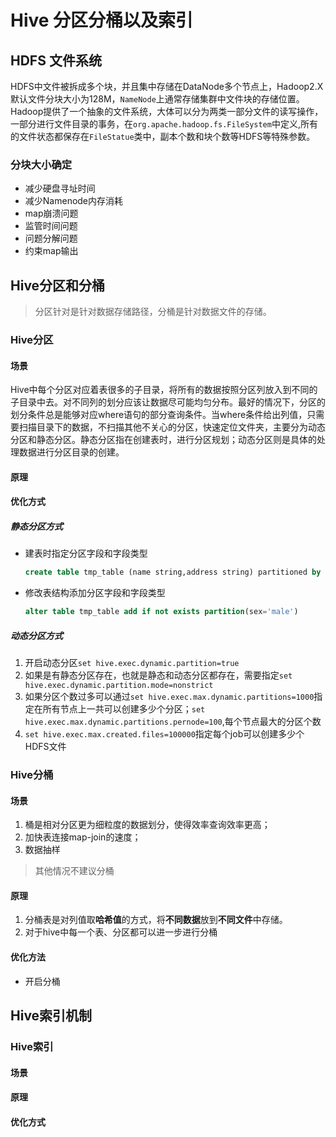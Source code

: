 # Hive 分区分桶以及索引

## HDFS 文件系统
HDFS中文件被拆成多个块，并且集中存储在DataNode多个节点上，Hadoop2.X默认文件分块大小为128M，`NameNode`上通常存储集群中文件块的存储位置。Hadoop提供了一个抽象的文件系统，大体可以分为两类一部分文件的读写操作，一部分进行文件目录的事务，在`org.apache.hadoop.fs.FileSystem`中定义,所有的文件状态都保存在`FileStatue`类中，副本个数和块个数等HDFS等特殊参数。
### 分块大小确定
+ 减少硬盘寻址时间
+ 减少Namenode内存消耗
+ map崩溃问题
+ 监管时间问题
+ 问题分解问题
+ 约束map输出

## Hive分区和分桶

> 分区针对是针对数据存储路径，分桶是针对数据文件的存储。

### Hive分区

#### 场景

Hive中每个分区对应着表很多的子目录，将所有的数据按照分区列放入到不同的子目录中去。对不同列的划分应该让数据尽可能均匀分布。最好的情况下，分区的划分条件总是能够对应where语句的部分查询条件。当where条件给出列值，只需要扫描目录下的数据，不扫描其他不关心的分区，快速定位文件夹，主要分为动态分区和静态分区。静态分区指在创建表时，进行分区规划；动态分区则是具体的处理数据进行分区目录的创建。

#### 原理



#### 优化方式

##### 静态分区方式

+ 建表时指定分区字段和字段类型

   ```sql
   create table tmp_table (name string,address string) partitioned by (sex string) row format delimited fields terminated by ',';
   ```

+ 修改表结构添加分区字段和字段类型

   ```sql
   alter table tmp_table add if not exists partition(sex='male') 
   ```

##### 动态分区方式

1. 开启动态分区`set hive.exec.dynamic.partition=true`
2. 如果是有静态分区存在，也就是静态和动态分区都存在，需要指定`set hive.exec.dynamic.partition.mode=nonstrict`
3. 如果分区个数过多可以通过` set hive.exec.max.dynamic.partitions=1000 `指定在所有节点上一共可以创建多少个分区；` set hive.exec.max.dynamic.partitions.pernode=100 `,每个节点最大的分区个数
4. `set hive.exec.max.created.files=100000`指定每个job可以创建多少个HDFS文件

### Hive分桶

#### 场景

1. 桶是相对分区更为细粒度的数据划分，使得效率查询效率更高；
2. 加快表连接map-join的速度；
3. 数据抽样

> 其他情况不建议分桶

#### 原理

1. 分桶表是对列值取**哈希值**的方式，将**不同数据**放到**不同文件**中存储。
2.  对于hive中每一个表、分区都可以进一步进行分桶 

#### 优化方法

+ 开启分桶

## Hive索引机制

### Hive索引

#### 场景

#### 原理

#### 优化方式



